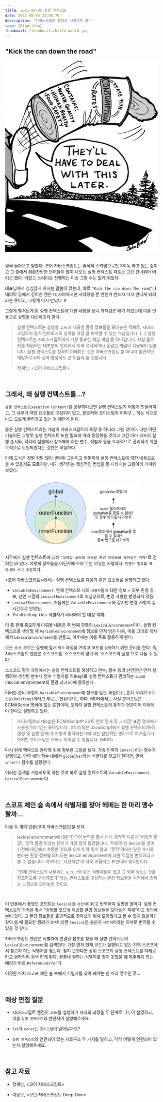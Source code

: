 ```yaml
---
title: 2021-08-05 실행 컨텍스트
date: 2021-08-05 21:08:70
description: "자바스크립트 동작의 시작이자 끝"
tags: [Algorithm]
thumbnail: /thumbnails/hello-world.jpg
---
```


## "Kick the can down the road"

<div style="80%" align="center">
  <img src="./images/080501.jpeg" alt="짤" />

</div>

<br>

결국 돌아오고 말았다. 코어 자바스크립트는 솔직히 스키밍으로만 3회독 하고 있는 중이고 그 중에서 휘황찬란한 단어들이 많이 나오는 실행 컨텍스트 파트는 그간 건너뛰어 버리곤 했다. 각잡고 스터디로 진행하는 이상 그럴 수는 없게 되었다.

대표님께서 심심찮게 하시는 말씀이 있는데, 바로 `"Kick the can down the road"`다. 내리막 길에서 걷어찬 캔은 내 시야에서만 사라졌을 뿐 언젠가 반드시 다시 만나게 되리라는 뜻이고, 그렇게 다시 만났다 ㅎ

그렇게 펼쳐보게 된 실행 컨텍스트에 대한 내용을 보니 죄책감은 배가 되었는데 다음 인용으로 설명을 대신하고자 한다.

> 실행 컨텍스트는 실행할 코드에 제공할 환경 정보들을 모아놓은 객체로, 자바스크립트의 동적 언어로서의 성격을 가장 잘 파악할 수 있는 개념입니다. (...) 실행 컨텍스트는 자바스크립트에서 가장 중요한 핵심 개념 중 하나입니다. 사실 클로저를 지원하는 대부분의 언어에서 이와 유사하거나 동일한 개념이 적용되어 있습니다. 실행 컨텍스트를 정확히 이해하는 것은 자바스크립트 뿐 아니라 일반적인 개발자로서의 실력 향상에도 큰 도움이 될 것입니다.
>
> 정재남, <코어 자바스크립트>

<br />

## 그래서, 왜 실행 컨텍스트를...?

`실행 컨텍스트(Execution Context)`를 공부하다보면 실행 컨텍스트가 어떻게 만들어지고, 그 내부가 어떤 요소들로 구성되어 있고, 클로저와 호이스팅이 어쩌구... 하는 식으로 나도 모르게 끌려가고 있는 걸 깨닫게 된다.

물론 실행 컨텍스트라는 개념이 자바스크립트의 특징 중 하나라 그럴 것이다. 다만 어떤 기술이든 그렇듯 실행 컨텍스트 또한 필요에 따라 등장했을 것이고 그건 아마 코드의 실행 순서와, 각각의 실행에서 참조해야 하는 변수, 식별자 등을 효과적으로 관리하기 위한 목적으로 도입되었다는 것만은 확실하다.

아래 도식은 정말 정말 많이 생략된 그림이고 엄밀하게 실행 컨텍스트에 대한 내용으로 볼 수 없을지도 모르지만, 내가 생각하는 핵심적인 컨셉을 잘 나타내는 그림이라 가져와 보았다.

<br>

<div style="100%" align="center">
  <img src="./images/080502.png" alt="짤" />

</div>

<br>

서두에서 실행 컨텍스트에 대해 `"실행할 코드에 제공할 환경 정보들을 모아놓은 객체"`로 정의한 바 있다. 이렇게 정보들을 어딘가에 모아 두는 이유는 자명하다. `언젠가 필요할 때 꺼내어 쓰기 위함`이다.

<코어 자바스크립트>에서는 실행 컨텍스트를 다음과 같은 요소들로 설명하고 있다.

- `VariableEnvironment`: 현재 컨텍스트 내의 `식별자`들에 대한 정보 + 외부 환경 정보, 선언 시점의 `LexicalEnvironment`의 스냅샷으로, 변경 사항은 반영되지 않음.
- `LexicalEnvironment`: 처음에는 `VariableEnvironment`와 같지만 변경 사항이 실시간으로 반영됨.
- `ThisBinding`: `this` 식별자가 바라봐야 할 대상 객체.

이 중 현재 중요하게 다뤄볼 내용은 두 번째 항목의 `LexicalEnvironment`이다. 실행 컨텍스트를 생성할 때 `VariableEnvironment`에 정보를 먼저 담은 다음, 이를 그대로 복사해서 `LexicalEnvironment`를 만들고, 이후에는 이를 주로 활용하게 된다.

모든 소스 코드는 실행에 앞서 `평가` 과정을 거치고 코드를 `실행`하기 위한 준비를 한다. 즉, 자바스크립트 엔진은 소스코드를 '소스코드의 평가'와 '소스코드의 실행'으로 나눌 수 있다.

소스코드 평가 과정에서는 실행 컨텍스트를 생성하고 변수, 함수 등의 선언문만 먼저 실행하여 생성된 변수나 함수 식별자를 키(key)로 실행 컨텍스트가 관리하는 `스코프`(lexical environment의 환경 레코드)에 등록한다.

이러한 준비 과정이 `VariableEnvironment`에 정보를 담는 과정이고, 흔히 우리가 `호이스팅(Hoisting)`이라고 부르는 현상이기도 하다. MDN에서는 사실 호이스팅은 ECMAScript 명세에 없는 표현이며, 오히려 실행 컨텍스트의 동작과 연관지어 이해해야 한다고 설명하고 있다.

> 호이스팅(hoisting)은 ECMAScript® 2015 언어 명세 및 그 이전 표준 명세에서 사용된 적이 없는 용어입니다. 호이스팅은 JavaScript에서 실행 콘텍스트(특히 생성 및 실행 단계)가 어떻게 동작하는가에 대한 일반적인 생각으로 여겨집니다. 하지만 호이스팅은 오해로 이어질 수 있습니다. (MDN)

다시 원래 맥락으로 돌아와 위에 첨부한 그림을 보자. 가장 안쪽의 `inner()`라는 함수가 실행되고, 만약 해당 함수 내에서 `globalVar`라는 식별자를 찾고자 한다면, 먼저 `inner()` 함수를 실행한다.

이러한 검색을 가능하도록 하는 것이 바로 실행 컨텍스트의 `VariableEnvironment`, `LexicalEnvironment`다.

<br/>

## 스코프 체인 숲 속에서 식별자를 찾아 헤메는 한 마리 맹수랄까...

다음 두 개의 인용(코어 자바스크립트)을 보자.

> lexical environment에 대한 한국어 번역은 문서 마다 제각각 다른데 '어휘적 환경', '정적 환경'이라는 단어가 가장 많이 등장합니다. '어휘적'은 lexical을 영어사전에 대입해서 치환한 것으로 의미가 와 닿지 않고, '정적'이라는 말은 수시로 변하는 환경 정보를 의미하는 lexical environment에 대한 적절한 번역이라고 볼 수 없습니다. 이보다는 '사전적인'이 더욱 어울리는 표현이라 생각합니다.

> "현재 컨텍스트의 내부에는 a, b, c와 같은 식별자들이 있고 그 외부 정보는 D를 참조하도록 구성돼있다"라는, 컨텍스트를 구성하는 환경 정보들을 사전에서 접하는 느낌으로 모아놓은 것이죠.

<br/>

이 인용에서 좋았던 포인트는 `lexical`을 `사전적`이라고 번역하여 설명한 점이다. 실행 컨텍스트의 목적을 앞서 "실행할 코드에 제공할 환경 정보들을 모아놓은 객체"라고 정의해본바 있다. 그 환경 정보들을 효과적으로 찾아쓰기 위해 모아뒀다고 볼 수 있지 않을까? 찾아 쓸 때 필요한 행위가 `검색`이라면 `lexical`은 충분히 `사전적`이라는 의미로 변역될 수 있을 것 같다.

자바스크립트 엔진은 식별자에 연결된 참조를 찾을 때 실행 컨텍스트의 `LexicalEnvironment`를 검색한다. 가장 먼저 현재 코드가 실행되고 있는 지역 스코프에서 찾고자 하는 식별자를 찾는다. 찾지 못한다면 상위 스코프의 실행 컨텍스트를 차례로 타고 올라가며 검색 하게 된다. 끝끝내 원하는 식별자를 찾지 못했을 때 마주하게 되는 에러가 바로 `ReferenceError`다.

이것은 마치 스코프 체인 숲 속에서 식별자를 찾아 헤메는 한 마리 맹수인 것...

<br/>

## 예상 면접 질문

- 자바스크립트 엔진이 코드를 실행하기 까지의 과정을 두 단계로 나누어 설명하고, 이를 `실행 컨텍스트`와 연관지어 설명해주세요.

- `let`과 `const`는 `호이스팅`이 일어날까요?

- `실행 컨텍스트`와 연관되어 있는 자료구조 두 가지를 말하고, 각각 어떻게 연관되어 있는지 설명해주세요.

<br/>

## 참고 자료

- 정재남, <코어 자바스크립트>

- 이웅모, <모던 자바스크립트 Deep Dive>
